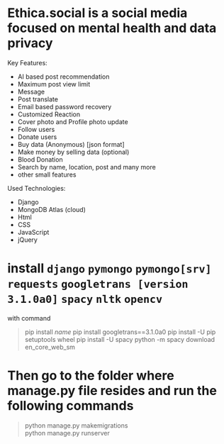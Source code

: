 # Ethica.social is a social media focused on mental health and data privacy
Key Features:
- AI based post recommendation
- Maximum post view limit
- Message
- Post translate 
- Email based password recovery
- Customized Reaction
- Cover photo and Profile photo update
- Follow users
- Donate users
- Buy data (Anonymous) [json format]
- Make money by selling data (optional)
- Blood Donation
- Search by name, location, post and many more
- other small features

Used Technologies:
- Django
- MongoDB Atlas (cloud)
- Html 
- CSS
- JavaScript
- jQuery



# install  `django` `pymongo` `pymongo[srv]` `requests`  `googletrans [version 3.1.0a0]`  `spacy`  `nltk` `opencv`
with command 
>pip install  _name_
>pip install googletrans==3.1.0a0
>pip install -U pip setuptools wheel
>pip install -U spacy
>python -m spacy download en_core_web_sm
>
# Then go to the folder where manage.py file resides and run the following commands
> python manage.py makemigrations <br />
python manage.py runserver
>
